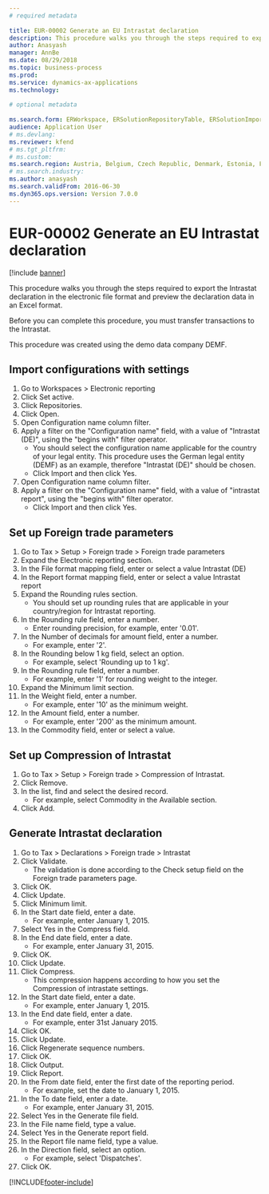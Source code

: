 ```yaml
--- 
# required metadata 
 
title: EUR-00002 Generate an EU Intrastat declaration
description: This procedure walks you through the steps required to export the Intrastat declaration in the electronic file format and preview the declaration data in an Excel format. 
author: Anasyash
manager: AnnBe 
ms.date: 08/29/2018
ms.topic: business-process 
ms.prod:  
ms.service: dynamics-ax-applications 
ms.technology:  
 
# optional metadata 
 
ms.search.form: ERWorkspace, ERSolutionRepositoryTable, ERSolutionImport, IntrastatParameters, IntrastatCommodityLookup, IntrastatCompressParameters, Intrastat, SysQueryForm   
audience: Application User 
# ms.devlang:  
ms.reviewer: kfend
# ms.tgt_pltfrm:  
# ms.custom:  
ms.search.region: Austria, Belgium, Czech Republic, Denmark, Estonia, Finland, France, Germany, Hungary, Ireland, Italy, Latvia, Lithuania, Netherlands, Poland, Spain, Sweden, United Kingdom
# ms.search.industry: 
ms.author: anasyash
ms.search.validFrom: 2016-06-30 
ms.dyn365.ops.version: Version 7.0.0 
---
```

# EUR-00002 Generate an EU Intrastat declaration

[!include [banner](../../includes/banner.md)]

This procedure walks you through the steps required to export the Intrastat declaration in the electronic file format and preview the declaration data in an Excel format. 

Before you can complete this procedure, you must transfer transactions to the Intrastat. 

This procedure was created using the demo data company DEMF.


## Import configurations with settings
1. Go to Workspaces > Electronic reporting
2. Click Set active.
3. Click Repositories.
4. Click Open.
5. Open Configuration name column filter.
6. Apply a filter on the "Configuration name" field, with a value of "Intrastat (DE)", using the "begins with" filter operator.
    * You should select the configuration name applicable for the country of your legal entity. This procedure uses the German legal entity (DEMF) as an example, therefore "Intrastat (DE)" should be chosen.  
    * Click Import and then click Yes.  
7. Open Configuration name column filter.
8. Apply a filter on the "Configuration name" field, with a value of "intrastat report", using the "begins with" filter operator.
    * Click Import and then click Yes.  

## Set up Foreign trade parameters
1. Go to Tax > Setup > Foreign trade > Foreign trade parameters
2. Expand the Electronic reporting section.
3. In the File format mapping field, enter or select a value Intrastat (DE)
4. In the Report format mapping field, enter or select a value Intrastat report
5. Expand the Rounding rules section.
    * You should set up rounding rules that are applicable in your country/region for Intrastat reporting.  
6. In the Rounding rule field, enter a number.
    * Enter rounding precision, for example, enter '0.01'.  
7. In the Number of decimals for amount field, enter a number.
    * For example, enter '2'.  
8. In the Rounding below 1 kg field, select an option.
    * For example, select 'Rounding up to 1 kg'.  
9. In the Rounding rule field, enter a number.
    * For example, enter '1' for rounding weight to the integer.  
10. Expand the Minimum limit section.
11. In the Weight field, enter a number.
    * For example, enter '10' as the minimum weight.  
12. In the Amount field, enter a number.
    * For example, enter '200' as the minimum amount.  
13. In the Commodity field, enter or select a value.

## Set up Compression of Intrastat
1. Go to Tax > Setup > Foreign trade > Compression of Intrastat.
2. Click Remove.
3. In the list, find and select the desired record.
    * For example, select Commodity in the Available section.  
4. Click Add.

## Generate Intrastat declaration
1. Go to Tax > Declarations > Foreign trade > Intrastat
2. Click Validate.
    * The validation is done according to the Check setup field on the Foreign trade parameters page.  
3. Click OK.
4. Click Update.
5. Click Minimum limit.
6. In the Start date field, enter a date.
    * For example, enter January 1, 2015.  
7. Select Yes in the Compress field.
8. In the End date field, enter a date.
    * For example, enter January 31, 2015.  
9. Click OK.
10. Click Update.
11. Click Compress.
    * This compression happens according to how you set the Compression of intrastate settings.  
12. In the Start date field, enter a date.
    * For example, enter January 1, 2015.  
13. In the End date field, enter a date.
    * For example, enter 31st January 2015.  
14. Click OK.
15. Click Update.
16. Click Regenerate sequence numbers.
17. Click OK.
18. Click Output.
19. Click Report.
20. In the From date field, enter the first date of the reporting period.
    * For example, set the date to January 1, 2015.  
21. In the To date field, enter a date.
    * For example, enter January 31, 2015.  
22. Select Yes in the Generate file field.
23. In the File name field, type a value.
24. Select Yes in the Generate report field.
25. In the Report file name field, type a value.
26. In the Direction field, select an option.
    * For example, select 'Dispatches'.  
27. Click OK.



[!INCLUDE[footer-include](../../../includes/footer-banner.md)]